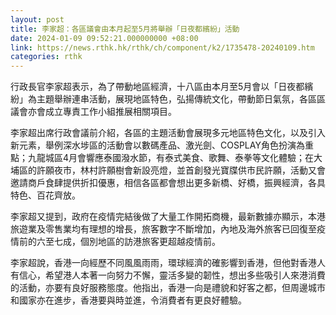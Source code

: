 ```yaml
---
layout: post
title: 李家超：各區議會由本月起至5月將舉辦「日夜都繽紛」活動
date: 2024-01-09 09:52:21.000000000 +08:00
link: https://news.rthk.hk/rthk/ch/component/k2/1735478-20240109.htm
categories: rthk
---
```


行政長官李家超表示，為了帶動地區經濟，十八區由本月至5月會以「日夜都繽紛」為主題舉辦連串活動，展現地區特色，弘揚傳統文化，帶動節日氣氛，各區區議會亦會成立專責工作小組推展相關項目。

李家超出席行政會議前介紹，各區的主題活動會展現多元地區特色文化，以及引入新元素，舉例深水埗區的活動會以數碼產品、激光劍、COSPLAY角色扮演為重點；九龍城區4月會響應泰國潑水節，有泰式美食、歌舞、泰拳等文化體驗；在大埔區的許願夜市，林村許願樹會新設亮燈，並首創發光寶牒供市民許願，活動又會邀請商戶食肆提供折扣優惠，相信各區都會想出更多新橋、好橋，振興經濟，各具特色、百花齊放。

李家超又提到，政府在疫情完結後做了大量工作開拓商機，最新數據亦顯示，本港旅遊業及零售業均有理想的增長，旅客數字不斷增加，內地及海外旅客已回復至疫情前的六至七成，個別地區的訪港旅客更超越疫情前。

李家超說，香港一向經歷不同風風雨雨，環球經濟的確影響到香港，但他對香港人有信心，希望港人本著一向努力不懈，靈活多變的韌性，想出多些吸引人來港消費的活動，亦要有良好服務態度。他指出，香港一向是禮貌和好客之都，但周邊城市和國家亦在進步，香港要與時並進，令消費者有更良好體驗。
